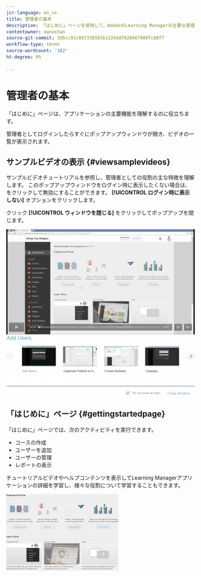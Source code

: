 ```yaml
---
jcr-language: en_us
title: 管理者の基本
description: 「はじめに」ページを使用して、AdobeのLearning Managerの主要な管理機能に移動します。
contentowner: manochan
source-git-commit: 3d5cc91c8973385b5b13244df026667009fc88f7
workflow-type: tm+mt
source-wordcount: '162'
ht-degree: 0%

---
```




# 管理者の基本

「はじめに」ページは、アプリケーションの主要機能を理解するのに役立ちます。

管理者としてログインしたらすぐにポップアップウィンドウが開き、ビデオの一覧が表示されます。

## サンプルビデオの表示 {#viewsamplevideos}

サンプルビデオチュートリアルを参照し、管理者としての役割の主な特徴を理解します。 このポップアップウィンドウをログイン時に表示したくない場合は、をクリックして無効にすることができます。 **[!UICONTROL ログイン時に表示しない]** オプションをクリックします。

クリック **[!UICONTROL ウィンドウを閉じる]** をクリックしてポップアップを閉じます。

![](assets/welcome-videos-e1439961904106.png)

## 「はじめに」ページ {#gettingstartedpage}

「はじめに」ページでは、次のアクティビティを実行できます。

* コースの作成
* ユーザーを追加
* ユーザーの管理
* レポートの表示

チュートリアルビデオやヘルプコンテンツを表示してLearning Managerアプリケーションの詳細を学習し、様々な役割について学習することもできます。

![](assets/admin-landing-page-300x204.png)

